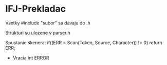 # IFJ-Prekladac

Vsetky #include "subor" sa davaju do .h

Strukturi su ulozene v parser.h

Spustanie skenera: if((ERR = Scan(Token, Source, Character)) != 0) return ERR;
  - Vracia int ERROR
